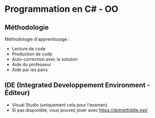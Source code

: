 # Programmation en C# - OO

## Méthodologie

Méthodologie d'apprentissage :
- Lecture de code
- Production de code
- Auto-correction avec la solution
- Aide du professeur
- Aide par les pairs

## IDE (Integrated Developpement Environment - Éditeur)

- Visual Studio (uniquement cela pour l'examen)
- Si pas disponible, vous pouvez jouer avec https://dotnetfiddle.net/